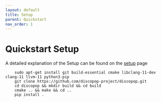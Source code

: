 ```yaml
---
layout: default
title: Setup
parent: Quickstart
nav_order: 1
---
```


# Quickstart Setup
A detailed explanation of the Setup can be found on the [setup](../Setup.md) page

```
	sudo apt-get install git build-essential cmake libclang-11-dev clang-11 llvm-11 python3-pip
	git clone https://github.com/discopop-project/discopop.git
	cd discopop && mkdir build && cd build
	cmake .. && make && cd ..
	pip install .
```